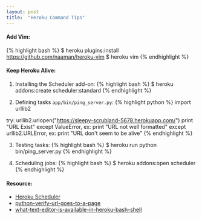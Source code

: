 ```yaml
---
layout: post
title:  "Heroku Command Tips"
---
```

#### Add Vim:
{% highlight bash %}
$ heroku plugins:install https://github.com/naaman/heroku-vim
$ heroku vim
{% endhighlight %}

#### Keep Heroku Alive:
1. Installing the Scheduler add-on:
{% highlight bash %}
$ heroku addons:create scheduler:standard
{% endhighlight %}

2. Defining tasks `app/bin/ping_server.py`:
{% highlight python %}
import urllib2

try:
    urllib2.urlopen("https://sleepy-scrubland-5678.herokuapp.com/")
    print "URL Exist"
except ValueError, ex:
    print "URL not well formatted"
except urllib2.URLError, ex:
    print "URL don't seem to be alive"
{% endhighlight %}

3. Testing tasks:
{% highlight bash %}
$ heroku run python bin/ping_server.py
{% endhighlight %}

4. Scheduling jobs:
{% highlight bash %}
$ heroku addons:open scheduler
{% endhighlight %}

#### Resource:
* [Heroku Scheduler](https://devcenter.heroku.com/articles/scheduler)
* [python-verify-url-goes-to-a-page](http://stackoverflow.com/questions/4041443/python-verify-url-goes-to-a-page)
* [what-text-editor-is-available-in-heroku-bash-shell](http://stackoverflow.com/questions/12666799/what-text-editor-is-available-in-heroku-bash-shell)